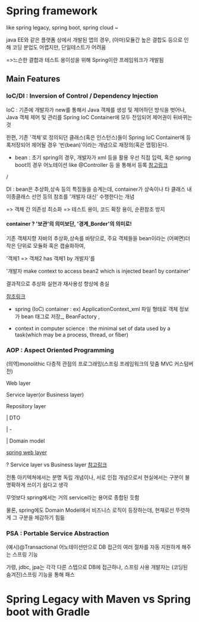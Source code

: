 # Spring framework

like spring legacy, spring boot, spring cloud ~

java EE와 같은 플랫폼 상에서 개발된 앱의 경우, (아마)모듈간 높은 결합도 등으로 인해 코딩 분업도 어렵지만, 단일테스트가 어려움

=>느슨한 결합과 테스트 용이성을 위해 Spring이란 프레임워크가 개발됨

## Main Features
### IoC/DI : Inversion of Control / Dependency Injection
IoC : 기존에 개발자가 new를 통해서 Java 객체를 생성 및 제어하던 방식을 벗어나, Java 객체 제어 및 관리를 Spring IoC Container에 모두 전임되어 제어권이 뒤바뀌는 것

한편, 기존 '객체'로 정의되던 클래스(혹은 인스턴스)들이 Spring IoC Container에 등록저장되어 제어될 경우 '빈(bean)'이라는 개념으로 재정의(혹은 맵핑)된다.

* bean : 초기 spring의 경우, 개발자가 xml 등을 활용 우선 직접 입력, 혹은 spring boot의 경우 어노테이션 like @Controller 등 을 통해서 등록 
[참고링크](https://atoz-develop.tistory.com/entry/Spring-%EC%8A%A4%ED%94%84%EB%A7%81-%EB%B9%88Bean%EC%9D%98-%EA%B0%9C%EB%85%90%EA%B3%BC-%EC%83%9D%EC%84%B1-%EC%9B%90%EB%A6%AC)

/

DI : bean은 추상화,상속 등의 특징들을 승계는데, container가 상속이나 타 클래스 내 이종클래스 선언 등의 참조를 '개발자 대신' 수행한다는 개념

=> 객체 간 의존성 최소화 => 테스트 용이, 코드 확장 용이, 순환참조 방지


#### container ? '보관'의 의미보단, '경계_Border'의 의미로!

기존 객체지향 자바의 추상화,상속를 바탕으로, 주요 객체들을 bean이라는 (어쩌면)더 작은 단위로 모듈화 혹은 캡슐화하여,

'객체1 => 객체2 has 객체1 by 개발자'를

'개발자 make context to access bean2 which is injected bean1 by container'

결과적으로 추상화 실현과 재사용성 향상에 충실

[참조링크](https://gmlwjd9405.github.io/2018/11/09/dependency-injection.html)

* spring (IoC) container : ex) ApplicationContext_xml 파일 형태로 객체 정보가 bean 태그로 저장_, BeanFactory , 

* context in computer science : the minimal set of data used by a task(which may be a process, thread, or fiber)


### AOP : Aspect Oriented Programming

(의역)monolithic 다층적 관점의 프로그래밍(스프링 프레임워크의 맞춤 MVC 커스텀버전)

Web layer                         

Service layer(or Business layer)  

Repository layer                  

| DTO

| -

| Domain model

[spring web layer](https://lifelife7777.tistory.com/100)

? Service layer vs Business layer [참고링크](https://docs.microsoft.com/en-us/previous-versions/msp-n-p/ee658090(v=pandp.10)?redirectedfrom=MSDN)

전통 아키텍쳐에서는 분명 독립 개념이나, 서로 인접 개념으로서 현실에서는 구분이 불명확하게 쓰이기 쉽다고 생각

무엇보다 spring에서는 거의 service라는 용어로 종합된 듯함

물론, spring에도 Domain Model에서 비즈니스 로직이 등장하는데, 현재로선 뚜렷하게 그 구분을 체감하기 힘듦

### PSA : Portable Service Abstraction

(예시)@Transactional 어노테이션만으로 DB 접근의 여러 절차를 자동 지원하게 해주는 스프링 기능

가령, jdbc, jpa는 각각 다른 스텝으로 DB에 접근하나, 스프링 사용 개발자는 (코딩된 숨겨진)스프링 기능을 통해 패스 

# Spring Legacy with Maven vs Spring boot with Gradle

